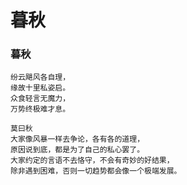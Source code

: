 # 暮秋
<!-- 纷云飓风各自理，<br>缘故十里私姿启。<br>众食轻言无魔力，<br>万势终极难才息。 [2020-12-20]-->

### 暮秋
```shell
纷云飓风各自理，
缘故十里私姿启。
众食轻言无魔力，
万势终极难才息。

莫曰秋
大家像风暴一样去争论，各有各的道理，
原因说到底，都是为了自己的私心罢了。
大家约定的言语不去恪守，不会有奇妙的好结果，
除非遇到困难，否则一切趋势都会像一个极端发展。
```